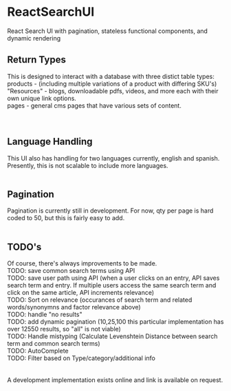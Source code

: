 # ReactSearchUI
React Search UI with pagination, stateless functional components, and dynamic rendering

<h2>Return Types</h2>
This is designed to interact with a database with three distict table types:<br>
products - (including multiple variations of a product with differing SKU's)<br>
"Resources" - blogs, downloadable pdfs, videos, and more each with their own unique link options.<br>
pages - general cms pages that have various sets of content.<br>
<br><br>
<h2>Language Handling</h2>
This UI also has handling for two languages currently, english and spanish. Presently, this is not scalable to include more languages.
<br><br>
<h2>Pagination</h2>
Pagination is currently still in development. For now, qty per page is hard coded to 50, but this is fairly easy to add.
<br><br>
<h2>TODO's</h2>
Of course, there's always improvements to be made.<br>
TODO: save common search terms using API<br>
TODO: save user path using API (when a user clicks on an entry, API saves search term and entry. If multiple users access the same search term and click on the same article, API increments relevance)<br>
TODO: Sort on relevance (occurances of search term and related words/synonymns and factor relevance above)<br>
TODO: handle "no results"<br>
TODO: add dynamic pagination (10,25,100 this particular implementation has over 12550 results, so "all" is not viable)<br>
TODO: Handle mistyping (Calculate Levenshtein Distance between search term and common search terms)<br>
TODO: AutoComplete <br>
TODO: Filter based on Type/category/additional info<br>
<br><br>
A development implementation exists online and link is available on request.
